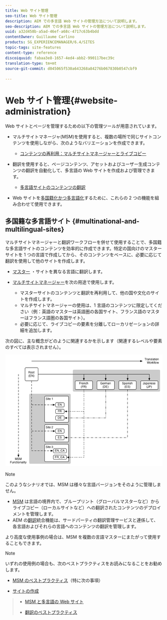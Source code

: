 ```yaml
---
title: Web サイト管理
seo-title: Web サイト管理
description: AEM での多言語 Web サイトの管理方法について説明します。
seo-description: AEM での多言語 Web サイトの管理方法について説明します。
uuid: a32d458b-a5ad-46ef-a68c-4717c63b4bdd
contentOwner: Guillaume Carlino
products: SG_EXPERIENCEMANAGER/6.4/SITES
topic-tags: site-features
content-type: reference
discoiquuid: fabaa3e8-1657-4ed4-abb2-990117bec39c
translation-type: tm+mt
source-git-commit: d045065f530a643268a84276b067830b0547cbf9

---
```



# Web サイト管理{#website-administration}

Web サイトとページを管理するための以下の管理ツールが用意されています。

* マルチサイトマネージャ(MSM)を使用すると、複数の場所で同じサイトコンテンツを使用しながら、次のようなバリエーションを作成できます。

   * [コンテンツの再利用：マルチサイトマネージャーとライブコピー](/help/sites-administering/msm.md)

* 翻訳を使用すると、ページコンテンツ、アセットおよびユーザー生成コンテンツの翻訳を自動化して、多言語の Web サイトを作成および管理できます。

   * [多言語サイトのコンテンツの翻訳](/help/sites-administering/translation.md)

* Web サイトを[多国籍化かつ多言語化](#multinational-and-multilingual-sites)するために、これらの 2 つの機能を組み合わせて使用できます。

## 多国籍な多言語サイト {#multinational-and-multilingual-sites}

マルチサイトマネージャーと翻訳ワークフローを併せて使用することで、多国籍な多言語サイトのコンテンツを効率的に作成できます。特定の国向けのマスターサイトを 1 つの言語で作成してから、そのコンテンツをベースに、必要に応じて翻訳を使用して他のサイトを作成します。

* [マスター](/help/sites-administering/translation.md) ・サイトを異なる言語に翻訳します。

* [マルチサイトマネージャー](/help/sites-administering/msm.md)を次の用途で使用します。

   * マスターサイトのコンテンツと翻訳を再利用して、他の国や文化のサイトを作成します。
   * マルチサイトマネージャーの使用は、1 言語のコンテンツに限定してください（例：英語のマスターは英語圏の各国サイト、フランス語のマスターはフランス語圏の各国サイト）。
   * 必要に応じて、ライブコピーの要素を分離してローカリゼーションの詳細を追加します。

次の図に、主な概念がどのように関連するかを示します（関連するレベルや要素のすべては表示されません）。

![chlimage_1-71](assets/chlimage_1-71.png)

>[!NOTE]
>
>このようなシナリオでは、MSM は様々な言語バージョンをそのように管理しません。
>
>* [MSM](/help/sites-administering/msm.md) は言語の境界内で、ブループリント（グローバルマスターなど）からライブコピー（ローカルサイトなど）への翻訳されたコンテンツのデプロイメントを管理します。
>* AEM の[翻訳](/help/sites-administering/translation.md)統合機能は、サードパーティの翻訳管理サービスと連係して、各言語およびそれらの言語へのコンテンツの翻訳を管理します。
>
>
より高度な使用事例の場合は、MSM を複数の言語マスターにまたがって使用することもできます。

>[!NOTE]
>
>いずれの使用例の場合も、次のベストプラクティスをお読みになることをお勧めします。
>
>* [MSM のベストプラクティス](/help/sites-administering/msm-best-practices.md)（特に次の事項）
   >
   >   
   * [サイトの作成](/help/sites-administering/msm-best-practices.md#create-site)
   >   * [MSM と多言語の Web サイト](/help/sites-administering/msm-best-practices.md#msm-and-multilingual-websites)
>
>* [翻訳のベストプラクティス](/help/sites-administering/tc-bp.md)

